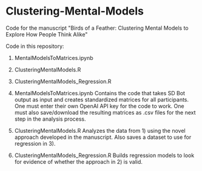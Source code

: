 # Clustering-Mental-Models

Code for the manuscript "Birds of a Feather: Clustering Mental Models to Explore How
People Think Alike"

Code in this repository:

1) MentalModelsToMatrices.ipynb
2) ClusteringMentalModels.R
3) ClusteringMentalModels_Regression.R

1) MentalModelsToMatrices.ipynb
   Contains the code that takes SD Bot output as input and creates standardized matrices for all participants.
   One must enter their own OpenAI API key for the code to work.
   One must also save/download the resulting matrices as .csv files for the next step in the analysis process.

2) ClusteringMentalModels.R
   Analyzes the data from 1) using the novel approach developed in the manuscript.
   Also saves a dataset to use for regression in 3).

3) ClusteringMentalModels_Regression.R
   Builds regression models to look for evidence of whether the approach in 2) is valid.

